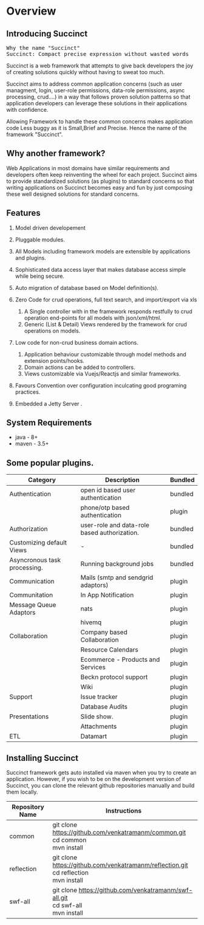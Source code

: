 # Overview
## Introducing Succinct
<pre>
Why the name "Succinct"
Succinct: Compact precise expression without wasted words
</pre>
Succinct is a web framework that attempts to give back developers the joy of creating solutions quickly without having to sweat too much.

Succinct aims to address common application concerns (such as user managment, login,	 user-role permissions, data-role permissions, async  processing, crud....) in a way that follows proven solution patterns so that application developers can leverage these solutions in their applications with confidence. 

Allowing Framework to handle these common concerns makes application code Less buggy as it is Small,Brief and Precise. Hence the name of the framework "Succinct".

## Why another framework? 
Web Applications in most domains have similar requirements and developers often keep reinventing the wheel for each project. Succinct aims to provide standardized solutions (as plugins) to standard concerns so that writing applications on Succinct becomes easy and fun by just composing these well designed solutions for standard concerns. 

## Features 
1. Model driven developement
1. Pluggable modules.
2. All Models including framework models are extensible by applications and plugins.
1. Sophisticated data access layer that makes database access simple while being secure.
1. Auto migration of database based on Model definition(s).
1. Zero Code for crud operations, full text search, and import/export via xls
	1. A Single controller with in the framework responds restfully to crud operation end-points for all models with json/xml/html.
	3. Generic (List & Detail) Views rendered by the framework for crud operations on models.

1. Low code for non-crud business domain actions. 
	1. Application behaviour customizable through model methods  and extension points/hooks.
	2. Domain actions can be added to controllers.
	3. Views customizable via Vuejs/Reactjs and similar frameworks.
1. Favours Convention over configuration inculcating good programing practices. 
1. Embedded a Jetty Server .


## System Requirements
* java - 8+ 
* maven - 3.5+	




## Some popular plugins.

|Category| Description | Bundled|
|-|-|-|
|Authentication |open id based user authentication| bundled
|	 |phone/otp based authentication| plugin
|Authorization|user-role and data-role based authorization.| bundled
|Customizing default Views|  - |bundled
|Asyncronous task processing.| Running background jobs| bundled 
| Communication | Mails (smtp and sendgrid adaptors) | plugin
| Communitation | In App Notification | plugin 
| Message Queue Adaptors | nats | plugin 
| |hivemq|plugin
|Collaboration|Company based Collaboration|plugin
| |	Resource Calendars|plugin
|	| Ecommerce - Products and Services |plugin
| | Beckn protocol support|plugin
| | Wiki | plugin
|Support | Issue  tracker |plugin
| | Database Audits| plugin
|Presentations | Slide show.| plugin
| |Attachments | plugin
|ETL |Datamart	| plugin

## Installing Succinct
Succinct framework gets auto installed via maven when you try to create an application. However, if you  wish to be on the development version of Succinct, you can clone the relevant github repositories manually and build them locally. 

|Repository Name | Instructions|
|-|-
|common |git clone https://github.com/venkatramanm/common.git <br> cd common <br>mvn install <br>|
|reflection |git clone https://github.com/venkatramanm/reflection.git <br> cd reflection <br>mvn install <br>|
|swf-all|git clone https://github.com/venkatramanm/swf-all.git <br> cd swf-all <br>mvn install|


